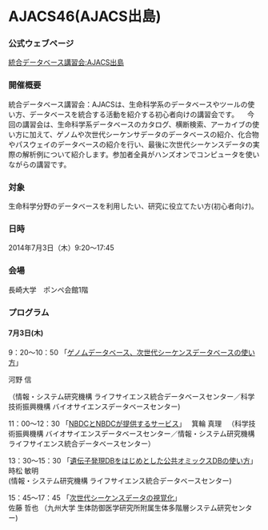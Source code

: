 # AJACS46(AJACS出島)

### 公式ウェブページ
[統合データベース講習会:AJACS出島](http://events.biosciencedbc.jp/training/ajacs46)  

### 開催概要
統合データベース講習会：AJACSは、生命科学系のデータベースやツールの使い方、データベースを統合する活動を紹介する初心者向けの講習会です。
　今回の講習会は、生命科学系データベースのカタログ、横断検索、アーカイブの使い方に加えて、ゲノムや次世代シーケンサデータのデータベースの紹介、化合物やパスウェイのデータベースの紹介を行い、最後に次世代シーケンスデータの実際の解析例について紹介します。参加者全員がハンズオンでコンピュータを使いながらの講習です。

### 対象
生命科学分野のデータベースを利用したい、研究に役立てたい方(初心者向け)。  

### 日時
2014年7月3日（木）9:20～17:45

### 会場
長崎大学　ポンペ会館1階

### プログラム
#### 7月3日(木)
9：20～10：50 「[ゲノムデータベース、次世代シーケンスデータベースの使い方](https://github.com/AJACS-training/AJACS46/blob/master/01_kawano/)」

河野 信 

（情報・システム研究機構 ライフサイエンス統合データベースセンター／科学技術振興機構 バイオサイエンスデータベースセンター)  


11：00～12：30 「[NBDCとNBDCが提供するサービス](https://github.com/AJACS-training/AJACS46/blob/master/02_minowa/)」  
箕輪 真理  
（科学技術振興機構 バイオサイエンスデータベースセンター／情報・システム研究機構 ライフサイエンス統合データベースセンター）


13：30～15：30 「[遺伝子発現DBをはじめとした公共オミックスDBの使い方](https://github.com/AJACS-training/AJACS46/blob/master/03_tokimatsu/)」  
時松 敏明  
(情報・システム研究機構 ライフサイエンス統合データベースセンター)


15：45〜17：45 「[次世代シーケンスデータの視覚化](https://github.com/AJACS-training/AJACS46/blob/master/04_sato/)」    
佐藤 哲也 
（九州大学 生体防御医学研究所附属生体多階層システム研究センター)  
